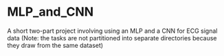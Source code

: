 # MLP_and_CNN
A short two-part project involving using an MLP and a CNN for ECG signal data (Note: the tasks are not partitioned into separate directories because they draw from the same dataset)
